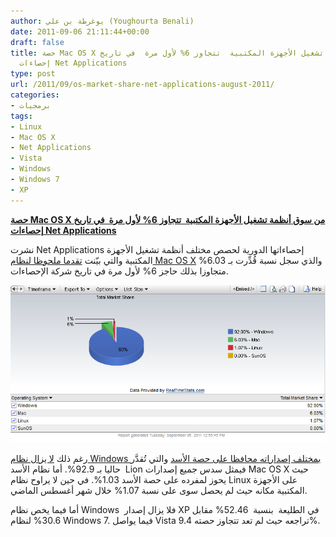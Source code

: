 ```yaml
---
author: يوغرطة بن علي (Youghourta Benali)
date: 2011-09-06 21:11:44+00:00
draft: false
title: حصة Mac OS X من سوق أنظمة تشغيل الأجهزة المكتبية  تتجاوز 6% لأول مرة  في تاريخ
  إحصاءات Net Applications
type: post
url: /2011/09/os-market-share-net-applications-august-2011/
categories:
- برمجيات
tags:
- Linux
- Mac OS X
- Net Applications
- Vista
- Windows
- Windows 7
- XP
---
```


[**حصة Mac OS X من سوق أنظمة تشغيل الأجهزة المكتبية  تتجاوز 6% لأول مرة  في تاريخ إحصاءات Net Applications**](https://www.it-scoop.com/2011/09/os-market-share-net-applications-august-2011)




نشرت Net Applications إحصاءاتها الدورية لحصص مختلف أنظمة تشغيل الأجهزة المكتبية والتي بيّنت [تقدما ملحوظا لنظام Mac OS X](http://www.netmarketshare.com/2011/09/01/Mac-Share-Tops-6-percent-for-the-First-Time-on-the-Desktop) والذي سجل نسبة قُدِّرت بـ 6.03% متجاوزا بذلك حاجز 6% لأول مرة في تاريخ شركة الإحصاءات.




[![](os-market-share-net-applications-August-2011.png)
](https://www.it-scoop.com/2011/09/os-market-share-net-applications-august-2011)




رغم ذلك [لا يزال نظام Windows بمختلف إصداراته محافظا على حصة الأسد](http://www.netmarketshare.com/operating-system-market-share.aspx?qprid=8&qpcustomd=0) والتي تُقدَّر حاليا بـ 92.9%. أما نظام الأسد  Lion فيمثل سدس جميع إصدارات Mac OS X حيث يحوز لمفرده على حصة الأسد 1.03%. في حين لا يراوح نظام Linux على الأجهزة المكتبية مكانه حيث لم يحصل سوى على نسبة 1.07% خلال شهر أغسطس الماضي.




أما فيما يخص نظام Windows  فلا يزال إصدار XP في الطليعة  بنسبة  52.46% مقابل 30.6% لنظام Windows 7. فيما يواصل Vista تراجعه حيث لم تعد تتجاوز حصته 9.4%.
